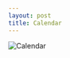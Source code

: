 ```yaml
---
layout: post
title: Calendar
---
```


![Calendar](https://farm9.staticflickr.com/8716/16741336469_d0c9df6cf9_b.jpg)
